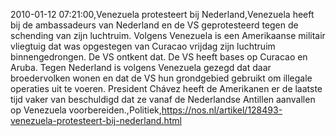 2010-01-12 07:21:00,Venezuela protesteert bij Nederland,Venezuela heeft bij de ambassadeurs van Nederland en de VS geprotesteerd tegen de schending van zijn luchtruim. Volgens Venezuela is een Amerikaanse militair vliegtuig dat was opgestegen van Curacao vrijdag zijn luchtruim binnengedrongen. De VS ontkent dat. De VS heeft bases op Curacao en Aruba. Tegen Nederland is volgens Venezuela gezegd dat daar broedervolken wonen en dat de VS hun grondgebied gebruikt om illegale operaties uit te voeren. President Chávez heeft de Amerikanen er de laatste tijd vaker van beschuldigd dat ze vanaf de Nederlandse Antillen aanvallen op Venezuela voorbereiden.,Politiek,https://nos.nl/artikel/128493-venezuela-protesteert-bij-nederland.html